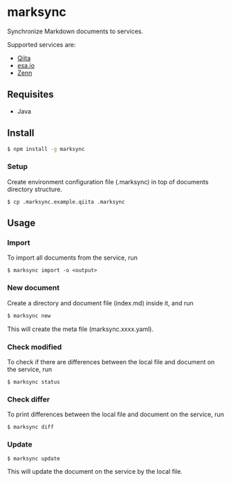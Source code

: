 # marksync

Synchronize Markdown documents to services.

Supported services are:

- [Qiita](https://qiita.com)
- [esa.io](https://esa.io)
- [Zenn](https://zenn.dev)

## Requisites

- Java

## Install

```bash
$ npm install -g marksync
```

### Setup

Create environment configuration file (.marksync) in top of documents directory structure.

```shell
$ cp .marksync.example.qiita .marksync
```

## Usage

### Import

To import all documents from the service, run

```shell
$ marksync import -o <output>
```

### New document

Create a directory and document file (index.md) inside it, and run

```bash
$ marksync new
```

This will create the meta file (marksync.xxxx.yaml).

### Check modified

To check if there are differences between the local file and document on the service, run

```shell
$ marksync status
```

### Check differ

To print differences between the local file and document on the service, run

```shell
$ marksync diff
```

### Update

```shell
$ marksync update
```

This will update the document on the service by the local file.
